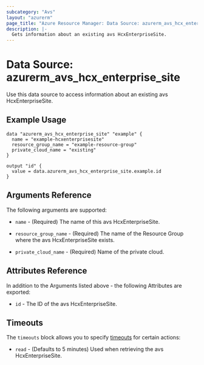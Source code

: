 ```yaml
---
subcategory: "Avs"
layout: "azurerm"
page_title: "Azure Resource Manager: Data Source: azurerm_avs_hcx_enterprise_site"
description: |-
  Gets information about an existing avs HcxEnterpriseSite.
---
```


# Data Source: azurerm_avs_hcx_enterprise_site

Use this data source to access information about an existing avs HcxEnterpriseSite.

## Example Usage

```hcl
data "azurerm_avs_hcx_enterprise_site" "example" {
  name = "example-hcxenterprisesite"
  resource_group_name = "example-resource-group"
  private_cloud_name = "existing"
}

output "id" {
  value = data.azurerm_avs_hcx_enterprise_site.example.id
}
```

## Arguments Reference

The following arguments are supported:

* `name` - (Required) The name of this avs HcxEnterpriseSite.

* `resource_group_name` - (Required) The name of the Resource Group where the avs HcxEnterpriseSite exists.

* `private_cloud_name` - (Required) Name of the private cloud.

## Attributes Reference

In addition to the Arguments listed above - the following Attributes are exported: 

* `id` - The ID of the avs HcxEnterpriseSite.

## Timeouts

The `timeouts` block allows you to specify [timeouts](https://www.terraform.io/docs/configuration/resources.html#timeouts) for certain actions:

* `read` - (Defaults to 5 minutes) Used when retrieving the avs HcxEnterpriseSite.